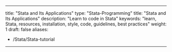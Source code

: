 ---
 title: "Stata and Its Applications"
 type: "Stata-Programming"
 title: "Stata and Its Applications"
 description: "Learn to code in Stata"
 keywords: "learn, Stata, resources, installation, style, code, guidelines, best practices"
 weight: 1
 draft: false
 aliases:
   - /Stata/Stata-tutorial
 ---
